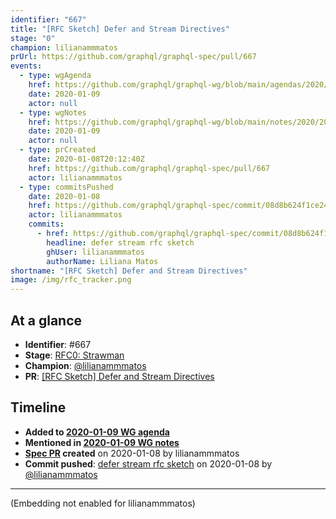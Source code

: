 ```yaml
---
identifier: "667"
title: "[RFC Sketch] Defer and Stream Directives"
stage: "0"
champion: lilianammmatos
prUrl: https://github.com/graphql/graphql-spec/pull/667
events:
  - type: wgAgenda
    href: https://github.com/graphql/graphql-wg/blob/main/agendas/2020/2020-01-09.md
    date: 2020-01-09
    actor: null
  - type: wgNotes
    href: https://github.com/graphql/graphql-wg/blob/main/notes/2020/2020-01-09.md
    date: 2020-01-09
    actor: null
  - type: prCreated
    date: 2020-01-08T20:12:40Z
    href: https://github.com/graphql/graphql-spec/pull/667
    actor: lilianammmatos
  - type: commitsPushed
    date: 2020-01-08
    href: https://github.com/graphql/graphql-spec/commit/08d8b624f1ce24a5801272aeb136688546025f2f
    actor: lilianammmatos
    commits:
      - href: https://github.com/graphql/graphql-spec/commit/08d8b624f1ce24a5801272aeb136688546025f2f
        headline: defer stream rfc sketch
        ghUser: lilianammmatos
        authorName: Liliana Matos
shortname: "[RFC Sketch] Defer and Stream Directives"
image: /img/rfc_tracker.png
---
```


## At a glance

- **Identifier**: #667
- **Stage**: [RFC0: Strawman](https://github.com/graphql/graphql-spec/blob/main/CONTRIBUTING.md#stage-0-strawman)
- **Champion**: [@lilianammmatos](https://github.com/lilianammmatos)
- **PR**: [&#x5b;RFC Sketch&#x5d; Defer and Stream Directives](https://github.com/graphql/graphql-spec/pull/667)

<!-- BEGIN_CUSTOM_TEXT -->



<!-- END_CUSTOM_TEXT -->

## Timeline

- **Added to [2020-01-09 WG agenda](https://github.com/graphql/graphql-wg/blob/main/agendas/2020/2020-01-09.md)**
- **Mentioned in [2020-01-09 WG notes](https://github.com/graphql/graphql-wg/blob/main/notes/2020/2020-01-09.md)**
- **[Spec PR](https://github.com/graphql/graphql-spec/pull/667) created** on 2020-01-08 by lilianammmatos
- **Commit pushed**: [defer stream rfc sketch](https://github.com/graphql/graphql-spec/commit/08d8b624f1ce24a5801272aeb136688546025f2f) on 2020-01-08 by [@lilianammmatos](https://github.com/lilianammmatos)

<!-- VERBATIM -->

---

(Embedding not enabled for lilianammmatos)
